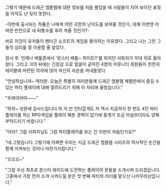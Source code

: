 그렇기 때문에 드래곤 엠블렘에 대한 정보를 처음 풀었을 때 사람들이 지어 보이던 표정을 아직도 난 잊지 못한다.

-이번에 출시되는 작품은 나에게 어떤 극한의 난이도를 보여줄 것인가, 대체 이번엔 어떠한 반전으로 내 뒤통수를 후려 쳐줄 것인가?-

바로 이것이 유저들이 펜타곤 소프트의 게임을 좋아하는 이유였다.
그리고 나는 그런 그들의 심리를 잘 이용할 줄 알았다.

잠시 후. 언제나 배틀존에서 '몬스터 배틀~ 파이트!!'를 외치던 사회자가 무대 위로 올라왔다. 그리고 긔의 뒤에는 긴장감 으로 얼굴이 굳어진 4명의 커뮤니티 회원들이 천천히 테이블에 마련된 의자에 앉아 자신의 라온을 꺼내들었다.

"안녕하십니까~ 여러분. 오늘은 특별히 여러분들께 드래곤 엠블렘 체험판에서 즐길 수 있는 파티 플레이에 대해 알려드리기 위해 이 자리에 올랐습니다."

"우와아아아~~~"

"하하~ 성원에 감사드립니다.하.지.만 안타깝게도 저 역시 지금까지 한 번도 4인 파티 플레이를 하는 RPG게임을 플레이 해본 경력이 없기에 중계가 조금 어설프더라도 양해 부탁드리기 바랍니다."

"어라? 그럼 사회자님도 그럼 파티플레이를 보는 건 이번이 처음인가요?"

"네.그렇습니다.그렇기에 어쩌면 우리는 지금 드래곤 엠블렘 시리즈의 역사적인 순간을 함께 지켜보는 것이나 마찬가지랍니다."

"오오오~"

"그럼 우선 최초로 몬스터 레이드에 도전하는 플레이어 분들을 소개시켜 드리겠습니다.
그중에서 가장 먼저 소개 시켜드릴 분은 첫 번째 파티의 리더를 맡으신 나카무라상입니다."
